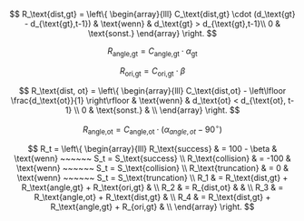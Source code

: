 $$
R_\text{dist,gt} = 
\left\{
\begin{array}{lll}
C_\text{dist,gt} \cdot (d_\text{gt} - d_{\text{gt},t-1}) & \text{wenn} & d_\text{gt} > d_{\text{gt},t-1}\\
0 & \text{sonst.} 
\end{array}
\right.
$$

$$
R_{\text{angle,gt}} = C_\text{angle,gt} \cdot \alpha_\text{gt}
$$

$$
R_\text{ori,gt} = C_\text{ori,gt} \cdot \beta
$$

$$
R_\text{dist, ot} = 
\left\{
\begin{array}{lll}
C_\text{dist,ot} - \left\lfloor \frac{d_\text{ot}}{1} \right\rfloor & \text{wenn} & d_\text{ot} < d_{\text{ot}, t-1} \\
0 & \text{sonst.} & \\
\end{array}
\right.
$$

$$
R_\text{angle,ot} = C_\text{angle,ot} \cdot (\alpha_{angle,ot} - 90^{\circ})
$$

$$
R_t = 
\left\{
\begin{array}{lll}
R_\text{success} & = 100 - \beta & \text{wenn} ~~~~~~ S_t = S_\text{success} \\
R_\text{collision} & = -100 & \text{wenn} ~~~~~~ S_t = S_\text{collision} \\
R_\text{truncation} & = 0 & \text{wenn} ~~~~~~ S_t = S_\text{truncation} \\
R_1 & = R_\text{dist,gt} + R_\text{angle,gt} + R_\text{ori,gt} & \\
R_2 & = R_{dist,ot} & & \\
R_3 & = R_\text{angle,ot} + R_\text{dist,gt} & \\
R_4 & = R_\text{dist,gt} + R_\text{angle,gt} + R_{ori,gt} & \\
\end{array}
\right.
$$